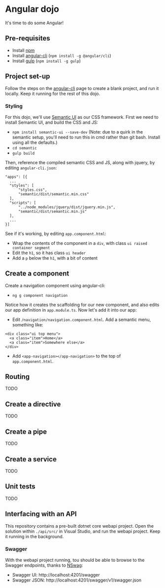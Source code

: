# Angular dojo
It's time to do some Angular!

## Pre-requisites
* Install [npm](https://www.npmjs.com/)
* Install [angular-cli](https://github.com/angular/angular-cli/) (`npm install -g @angular/cli`)
* Install [gulp](https://github.com/gulpjs/gulp) (`npm install -g gulp`)

## Project set-up
Follow the steps on the [angular-cli](https://github.com/angular/angular-cli/) page to create a blank project, and run it locally. Keep it running for the rest of this dojo.

### Styling
For this dojo, we'll use [Semantic UI](https://semantic-ui.com/) as our CSS framework. First we need to install Semantic UI, and build the CSS and JS:

* `npm install semantic-ui --save-dev` (Note: due to a quirk in the semantic setup, you'll need to run this in cmd rather than git bash. Install using all the defaults.)
* `cd semantic`
* `gulp build`

Then, reference the compiled semantic CSS and JS, along with jquery, by editing `angular-cli.json`:

```
"apps": [{
  ... 
  "styles": [
      "styles.css",
      "semantic/dist/semantic.min.css"
  ],
  "scripts": [
      "../node_modules/jquery/dist/jquery.min.js",
      "semantic/dist/semantic.min.js"
  ],
  ...
}]
```

See if it's working, by editing `app.component.html`:

* Wrap the contents of the component in a `div`, with class `ui raised container segment`
* Edit the `h1`, so it has class `ui header`
* Add a `p` below the `h1`, with a bit of content

## Create a component
Create a navigation component using angular-cli:

* `ng g component navigation`

Notice how it creates the scaffolding for our new component, and also edits our app definition in `app.module.ts`. Now let's add it into our app:

* Edit `/navigation/navigation.component.html`. Add a semantic menu, something like:
```
<div class="ui top menu">
  <a class="item">Home</a>
  <a class="item">Somewhere else</a>
</div>
```
* Add `<app-navigation></app-navigation>` to the top of `app.component.html`.

## Routing
TODO

## Create a directive
TODO

## Create a pipe
TODO

## Create a service
TODO

## Unit tests
TODO

## Interfacing with an API
This repository contains a pre-built dotnet core webapi project. Open the solution within `./api/src/` in Visual Studio, and run the webapi project. Keep it running in the background.

### Swagger
With the webapi project running, tou should be able to browse to the Swagger endpoints, thanks to [NSwag](https://github.com/NSwag/NSwag):

* Swagger UI: http://localhost:4201/swagger
* Swagger JSON: http://localhost:4201/swagger/v1/swagger.json
